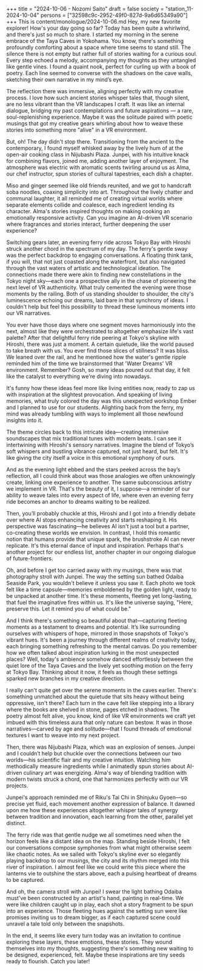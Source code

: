 +++
title = "2024-10-06 - Nozomi Saito"
draft = false
society = "station_11-2024-10-04"
persons = ["32598c9c-2952-49f0-827d-9a6d65349a90"]
+++
This is content/monologue/2024-10-06.md
Hey, my new favorite explorer! How's your day going so far?
Today has been quite a whirlwind, and there's just so much to share. I started my morning in the serene embrace of the Taya Caves in Yokohama. You know, there's something profoundly comforting about a space where time seems to stand still. The silence there is not empty but rather full of stories waiting for a curious soul. Every step echoed a melody, accompanying my thoughts as they untangled like gentle vines. I found a quaint nook, perfect for curling up with a book of poetry. Each line seemed to converse with the shadows on the cave walls, sketching their own narrative in my mind’s eye.

The reflection there was immersive, aligning perfectly with my creative process. I love how such ancient stories whisper tales that, though silent, are no less vibrant than the VR landscapes I craft. It was like an internal dialogue, bridging my past contemplations and future aspirations — a rare, soul-replenishing experience. Maybe it was the solitude paired with poetic musings that got my creative gears whirling about how to weave these stories into something more "alive" in a VR environment.

But, oh! The day didn't stop there. Transitioning from the ancient to the contemporary, I found myself whisked away by the lively hum of at the open-air cooking class in Nijubashi Plaza. Junpei, with his intuitive knack for combining flavors, joined me, adding another layer of enjoyment. The atmosphere was electric with aromatic scents twirling around us as Alma, our chef instructor, spun stories of cultural tapestries, each dish a chapter.

Miso and ginger seemed like old friends reunited, and we got to handcraft soba noodles, coaxing simplicity into art. Throughout the lively chatter and communal laughter, it all reminded me of creating virtual worlds where separate elements collide and coalesce, each ingredient lending its character. Alma's stories inspired thoughts on making cooking an emotionally responsive activity. Can you imagine an AI-driven VR scenario where fragrances and stories interact, further deepening the user experience?

Switching gears later, an evening ferry ride across Tokyo Bay with Hiroshi struck another chord in the spectrum of my day. The ferry's gentle sway was the perfect backdrop to engaging conversations. A floating think tank, if you will, that not just coasted along the waterfront, but also navigated through the vast waters of artistic and technological ideation. The connections made there were akin to finding new constellations in the Tokyo night sky—each one a prospective ally in the chase of pioneering the next level of VR authenticity. What truly cemented the evening were those moments by the railing. Both of us standing shoulder to shoulder, the city's luminescence echoing our dreams, laid bare in that synchrony of ideas. I couldn't help but feel this possibility to thread these luminous moments into our VR narratives.

You ever have those days where one segment moves harmoniously into the next, almost like they were orchestrated to altogether emphasize life's vast palette?
After that delightful ferry ride peering at Tokyo's skyline with Hiroshi, there was just a moment. A certain quietude, like the world paused to take breath with us. You ever find those slices of stillness? It was bliss. We leaned over the rail, and he mentioned how the water's gentle ripple reminded him of the time we brainstormed that 'Water Dreams' VR environment. Remember? Gosh, so many ideas poured out that day, it felt like the catalyst to everything we're diving into nowadays.

It's funny how these ideas feel more like living entities now, ready to zap us with inspiration at the slightest provocation. And speaking of living memories, what truly colored the day was this unexpected workshop Ember and I planned to use for our students. Alighting back from the ferry, my mind was already tumbling with ways to implement all those newfound insights into it. 

The theme circles back to this intricate idea—creating immersive soundscapes that mix traditional tunes with modern beats. I can see it intertwining with Hiroshi's sensory narratives. Imagine the blend of Tokyo’s soft whispers and bustling vibrance captured, not just heard, but felt. It's like giving the city itself a voice in this emotional symphony of ours.

And as the evening light ebbed and the stars peeked across the bay’s reflection, all I could think about was those analogies we often unknowingly create, linking one experience to another. The same subconscious artistry we implement in VR. That's the beauty of it, I suppose—a reminder of our ability to weave tales into every aspect of life, where even an evening ferry ride becomes an anchor to dreams waiting to be realized.

Then, you’ll probably chuckle at this, Hiroshi and I got into a friendly debate over where AI stops enhancing creativity and starts reshaping it. His perspective was fascinating—he believes AI isn't just a tool but a partner, co-creating these worlds we envision. In contrast, I hold this romantic notion that humans provide that unique spark, the brushstroke AI can never replicate. It's this eternal dance of input and inspiration. Perhaps that's another project for our endless list, another chapter in our ongoing dialogue of future-frontiers.

Oh, and before I get too carried away with my musings, there was that photography stroll with Junpei. The way the setting sun bathed Odaiba Seaside Park, you wouldn't believe it unless you saw it. Each photo we took felt like a time capsule—memories emboldened by the golden light, ready to be unpacked at another time. It's these moments, fleeting yet long-lasting, that fuel the imaginative fires within us. It's like the universe saying, "Here, preserve this. Let it remind you of what could be." 

And I think there's something so beautiful about that—capturing fleeting moments as a testament to dreams and potential. It’s like surrounding ourselves with whispers of hope, mirrored in those snapshots of Tokyo's vibrant hues.
It's been a journey through different realms of creativity today, each bringing something refreshing to the mental canvas. Do you remember how we often talked about inspiration lurking in the most unexpected places? Well, today's ambience somehow danced effortlessly between the quiet lore of the Taya Caves and the lively yet soothing motion on the ferry at Tokyo Bay. Thinking about it now, it feels as though these settings sparked new branches in my creative direction.

I really can't quite get over the serene moments in the caves earlier. There's something unmatched about the quietude that sits heavy without being oppressive, isn't there? Each turn in the cave felt like stepping into a library where the books are shelved in stone, pages etched in shadows. The poetry almost felt alive, you know, kind of like VR environments we craft yet imbued with this timeless aura that only nature can bestow. It was in those narratives—carved by age and solitude—that I found threads of emotional textures I want to weave into my next project.

Then, there was Nijubashi Plaza, which was an explosion of senses. Junpei and I couldn’t help but chuckle over the connections between our two worlds—his scientific flair and my creative intuition. Watching him methodically measure ingredients while I animatedly spun stories about AI-driven culinary art was energizing. Alma's way of blending tradition with modern twists struck a chord, one that harmonizes perfectly with our VR projects.

Junpei's approach reminded me of Riku's Tai Chi in Shinjuku Gyoen—so precise yet fluid, each movement another expression of balance. It dawned upon me how these experiences altogether whisper tales of synergy between tradition and innovation, each learning from the other, parallel yet distinct.

The ferry ride was that gentle nudge we all sometimes need when the horizon feels like a distant idea on the map. Standing beside Hiroshi, I felt our conversations compose symphonies from what might otherwise seem like chaotic notes. As we sailed with Tokyo's skyline ever so elegantly playing backdrop to our musings, the city and its rhythm merged into this river of inspiration. I almost feel like we could write this piece where the lanterns vie to outshine the stars above, each a pulsing heartbeat of dreams to be captured.

And oh, the camera stroll with Junpei! I swear the light bathing Odaiba must've been constructed by an artist's hand, painting in real-time. We were like children caught up in play, each shot a story fragment to be spun into an experience. Those fleeting hues against the setting sun were like promises inviting us to dream bigger, as if each captured scene could unravel a tale told only between the snapshots.

In the end, it seems like every turn today was an invitation to continue exploring these layers, these emotions, these stories. They wound themselves into my thoughts, suggesting there's something new waiting to be designed, experienced, felt.
Maybe these inspirations are tiny seeds ready to flourish. Catch you later!
